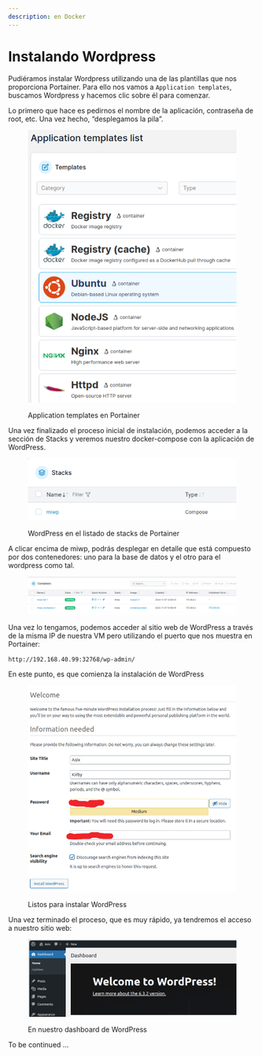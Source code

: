 ```yaml
---
description: en Docker
---
```


# Instalando Wordpress

Pudiéramos instalar Wordpress utilizando una de las plantillas que nos proporciona Portainer. Para ello nos vamos a `Application templates`, buscamos Wordpress y hacemos clic sobre él para comenzar.

Lo primero que hace es pedirnos el nombre de la aplicación, contraseña de root, etc. Una vez hecho, “desplegamos la pila”.

<figure><img src="../.gitbook/assets/image (1) (1) (1) (1).png" alt=""><figcaption><p>Application templates en Portainer</p></figcaption></figure>



Una vez finalizado el proceso inicial de instalación, podemos acceder a la sección de Stacks y veremos nuestro docker-compose con la aplicación de WordPress.

<figure><img src="../.gitbook/assets/image (1) (1) (1) (1) (1).png" alt=""><figcaption><p>WordPress en el listado de stacks de Portainer</p></figcaption></figure>

A clicar encima de miwp, podrás desplegar en detalle que está compuesto por dos contenedores: uno para la base de datos y el otro para el wordpress como tal.

<figure><img src="../.gitbook/assets/image (2) (1) (1).png" alt=""><figcaption></figcaption></figure>

Una vez lo tengamos, podemos acceder al sitio web de WordPress a través de la misma IP de nuestra VM pero utilizando el puerto que nos muestra en Portainer:

```
http://192.168.40.99:32768/wp-admin/
```

En este punto, es que comienza la instalación de WordPress

<figure><img src="../.gitbook/assets/image (4) (1).png" alt=""><figcaption><p>Listos para instalar WordPress</p></figcaption></figure>

Una vez terminado el proceso, que es muy rápido, ya tendremos el acceso a nuestro sitio web:

<figure><img src="../.gitbook/assets/image (5) (1).png" alt=""><figcaption><p>En nuestro dashboard de WordPress</p></figcaption></figure>

To be continued ...
